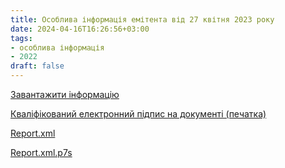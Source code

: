 ```yaml
---
title: Особлива інформація емітента від 27 квітня 2023 року
date: 2024-04-16T16:26:56+03:00
tags:
- особлива інформація
- 2022
draft: false
---
```


[Завантажити інформацію](31167727_27.04.2023.doc)

[Кваліфікований електронний підпис на документі (печатка)](31167727_27.04.2023.doc.p7s)

[Report.xml](Report.xml)

[Report.xml.p7s](Report.xml.p7s)
